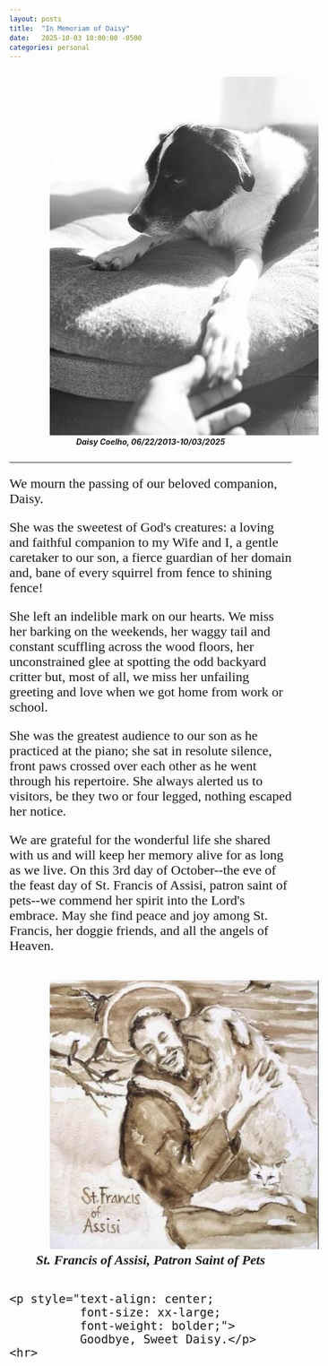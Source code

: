 ```yaml
---
layout: posts
title:  "In Memoriam of Daisy"
date:   2025-10-03 10:00:00 -0500
categories: personal
---
```

<head>
<link rel="preconnect" href="https://fonts.googleapis.com">
<link rel="preconnect" href="https://fonts.gstatic.com" crossorigin>
<link href="https://fonts.googleapis.com/css2?family=Atkinson+Hyperlegible:ital,wght@0,400;0,700;1,400;1,700&display=swap" rel="stylesheet">
</head>

<style>
    .atkinson-hyperlegible-regular {
        font-family: "Atkinson Hyperlegible", sans-serif;
        font-weight: 400;
        font-style: normal;
    }

    .atkinson-hyperlegible-bold {
        font-family: "Atkinson Hyperlegible", sans-serif;
        font-weight: 700;
        font-style: normal;
    }

    .atkinson-hyperlegible-regular-italic {
        font-family: "Atkinson Hyperlegible", sans-serif;
        font-weight: 400;
        font-style: italic;
    }

    .atkinson-hyperlegible-bold-italic {
        font-family: "Atkinson Hyperlegible", sans-serif;
        font-weight: 700;
        font-style: italic;
    }

    .eulogy {
        font-family: "Atkinson Hyperlegible";
        font-size: x-large;
    }

    .img_container {
        display: flex;
        /* align vertical */
        align-items: center;
        /* align horizontal */
        justify-content: center;
    }

    .img_container > figure {
        text-align: center;
    }

    .img_container figcaption {
        text-align: center;
        margin: 0 auto;
        font-style: italic;
        font-weight: bolder;
    }

    .img_container img {
        margin-left: 12.5%;
        max-width: 50vw;
        /* max-height: 50vh; */
    }
</style>

<div class="img_container">
    <figure>
        <img  src="/assets/images/2025_10_03_post_daisy_eulogy/daisy_old.jpg" alt="Picture of dog in black and white">
        <figcaption>Daisy Coelho, 06/22/2013-10/03/2025</figcaption>
    </figure>
</div>
<hr>

<div class="eulogy">
    <p>We mourn the passing of our beloved companion, Daisy.</p>
    <p>She was the sweetest of God's creatures: a loving and faithful companion to my Wife and I,
        a gentle caretaker to our son, a fierce guardian of her domain and, bane of every squirrel
        from fence to shining fence!
    </p>
    <p>She left an indelible mark on our hearts. We miss her barking on the weekends, her
        waggy tail and constant scuffling across the wood floors, her unconstrained glee at spotting the odd
        backyard critter but, most of all, we miss her unfailing greeting and love when we got home
        from work or school.
    </p>
    <p>She was the greatest audience to our son as he practiced at the piano; she sat
        in resolute silence, front paws crossed over each other as he went through his
        repertoire. She always alerted us to visitors, be they two or four legged, nothing
        escaped her notice.
    </p>
    <p>We are grateful for the wonderful life she shared with us and will keep her memory alive for
        as long as we live. On this 3rd day of October--the eve of the feast day of St. Francis
        of Assisi, patron saint of pets--we commend her spirit into the Lord's embrace. May she find
        peace and joy among St. Francis, her doggie friends, and all the angels of Heaven.
    </p>
    <div class="img_container">
    <figure>
        <img  src="/assets/images/2025_10_03_post_daisy_eulogy/st_francis_of_assisi.jpg" alt="St. Francis with a dog">
        <figcaption>St. Francis of Assisi, Patron Saint of Pets</figcaption>
    </figure>
    </div>

    <p style="text-align: center;
              font-size: xx-large;
              font-weight: bolder;">
              Goodbye, Sweet Daisy.</p>
    <hr>
</div>


[img_daisy]: /assets/images/2025_10_03_post_daisy_eulogy/daisy_old.jpg